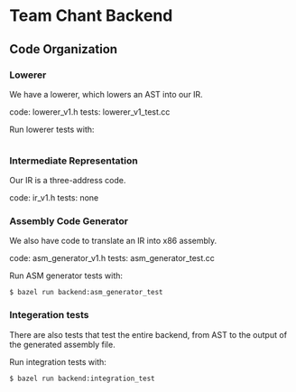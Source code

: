 # Team Chant Backend

## Code Organization

### Lowerer

We have a lowerer, which lowers an AST into our IR.

code: lowerer_v1.h
tests: lowerer_v1_test.cc

Run lowerer tests with:
```

```

### Intermediate Representation

Our IR is a three-address code.

code: ir_v1.h
tests: none

### Assembly Code Generator

We also have code to translate an IR into x86 assembly.

code: asm_generator_v1.h
tests: asm_generator_test.cc

Run ASM generator tests with:
```
$ bazel run backend:asm_generator_test
```

### Integeration tests

There are also tests that test the entire backend, from AST to the output of the generated assembly file.

Run integration tests with:
```
$ bazel run backend:integration_test
```
